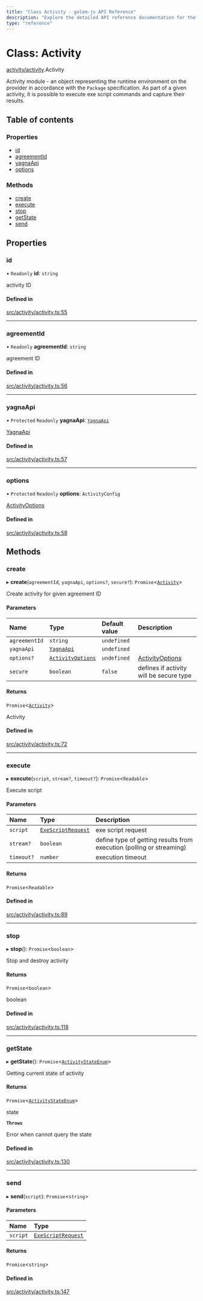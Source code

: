 ```yaml
---
title: "Class Activity - golem-js API Reference"
description: "Explore the detailed API reference documentation for the Class Activity within the golem-js SDK for the Golem Network."
type: "reference"
---
```

# Class: Activity

[activity/activity](../modules/activity_activity).Activity

Activity module - an object representing the runtime environment on the provider in accordance with the `Package` specification.
As part of a given activity, it is possible to execute exe script commands and capture their results.

## Table of contents

### Properties

- [id](activity_activity.Activity#id)
- [agreementId](activity_activity.Activity#agreementid)
- [yagnaApi](activity_activity.Activity#yagnaapi)
- [options](activity_activity.Activity#options)

### Methods

- [create](activity_activity.Activity#create)
- [execute](activity_activity.Activity#execute)
- [stop](activity_activity.Activity#stop)
- [getState](activity_activity.Activity#getstate)
- [send](activity_activity.Activity#send)

## Properties

### id

• `Readonly` **id**: `string`

activity ID

#### Defined in

[src/activity/activity.ts:55](https://github.com/golemfactory/golem-js/blob/5c570c3/src/activity/activity.ts#L55)

___

### agreementId

• `Readonly` **agreementId**: `string`

agreement ID

#### Defined in

[src/activity/activity.ts:56](https://github.com/golemfactory/golem-js/blob/5c570c3/src/activity/activity.ts#L56)

___

### yagnaApi

• `Protected` `Readonly` **yagnaApi**: [`YagnaApi`](../modules/utils_yagna_yagna#yagnaapi)

[YagnaApi](../modules/utils_yagna_yagna#yagnaapi)

#### Defined in

[src/activity/activity.ts:57](https://github.com/golemfactory/golem-js/blob/5c570c3/src/activity/activity.ts#L57)

___

### options

• `Protected` `Readonly` **options**: `ActivityConfig`

[ActivityOptions](../interfaces/activity_activity.ActivityOptions)

#### Defined in

[src/activity/activity.ts:58](https://github.com/golemfactory/golem-js/blob/5c570c3/src/activity/activity.ts#L58)

## Methods

### create

▸ **create**(`agreementId`, `yagnaApi`, `options?`, `secure?`): `Promise`\<[`Activity`](activity_activity.Activity)\>

Create activity for given agreement ID

#### Parameters

| Name | Type | Default value | Description |
| :------ | :------ | :------ | :------ |
| `agreementId` | `string` | `undefined` |  |
| `yagnaApi` | [`YagnaApi`](../modules/utils_yagna_yagna#yagnaapi) | `undefined` |  |
| `options?` | [`ActivityOptions`](../interfaces/activity_activity.ActivityOptions) | `undefined` | [ActivityOptions](../interfaces/activity_activity.ActivityOptions) |
| `secure` | `boolean` | `false` | defines if activity will be secure type |

#### Returns

`Promise`\<[`Activity`](activity_activity.Activity)\>

Activity

#### Defined in

[src/activity/activity.ts:72](https://github.com/golemfactory/golem-js/blob/5c570c3/src/activity/activity.ts#L72)

___

### execute

▸ **execute**(`script`, `stream?`, `timeout?`): `Promise`\<`Readable`\>

Execute script

#### Parameters

| Name | Type | Description |
| :------ | :------ | :------ |
| `script` | [`ExeScriptRequest`](../interfaces/activity_activity.ExeScriptRequest) | exe script request |
| `stream?` | `boolean` | define type of getting results from execution (polling or streaming) |
| `timeout?` | `number` | execution timeout |

#### Returns

`Promise`\<`Readable`\>

#### Defined in

[src/activity/activity.ts:89](https://github.com/golemfactory/golem-js/blob/5c570c3/src/activity/activity.ts#L89)

___

### stop

▸ **stop**(): `Promise`\<`boolean`\>

Stop and destroy activity

#### Returns

`Promise`\<`boolean`\>

boolean

#### Defined in

[src/activity/activity.ts:118](https://github.com/golemfactory/golem-js/blob/5c570c3/src/activity/activity.ts#L118)

___

### getState

▸ **getState**(): `Promise`\<[`ActivityStateEnum`](../enums/activity_activity.ActivityStateEnum)\>

Getting current state of activity

#### Returns

`Promise`\<[`ActivityStateEnum`](../enums/activity_activity.ActivityStateEnum)\>

state

**`Throws`**

Error when cannot query the state

#### Defined in

[src/activity/activity.ts:130](https://github.com/golemfactory/golem-js/blob/5c570c3/src/activity/activity.ts#L130)

___

### send

▸ **send**(`script`): `Promise`\<`string`\>

#### Parameters

| Name | Type |
| :------ | :------ |
| `script` | [`ExeScriptRequest`](../interfaces/activity_activity.ExeScriptRequest) |

#### Returns

`Promise`\<`string`\>

#### Defined in

[src/activity/activity.ts:147](https://github.com/golemfactory/golem-js/blob/5c570c3/src/activity/activity.ts#L147)
